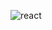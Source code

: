 ![react](https://github.com/naiaragabriela/proj-react/assets/126898837/7d387ebc-ed8a-45a5-841f-e7f44c748b2d)
